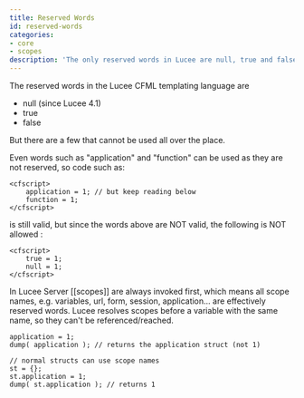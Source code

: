 ```yaml
---
title: Reserved Words
id: reserved-words
categories:
- core
- scopes
description: 'The only reserved words in Lucee are null, true and false. scope names '
---
```


The reserved words in the Lucee CFML templating language are

- null (since Lucee 4.1)
- true
- false

But there are a few that cannot be used all over the place.

Even words such as "application" and "function" can be used as they are not reserved, so code such as:

```lucee
<cfscript>
	application = 1; // but keep reading below
	function = 1;
</cfscript>
```

is still valid, but since the words above are NOT valid, the following is NOT allowed :

```lucee
<cfscript>
	true = 1;
	null = 1;
</cfscript>
```

In Lucee Server [[scopes]] are always invoked first, which means all scope names, e.g. variables, url, form, session, application... are effectively reserved words. Lucee resolves scopes before a variable with the same name, so they can't be referenced/reached.

```luceescript+trycf
application = 1;
dump( application ); // returns the application struct (not 1)

// normal structs can use scope names
st = {};
st.application = 1;
dump( st.application ); // returns 1
```
